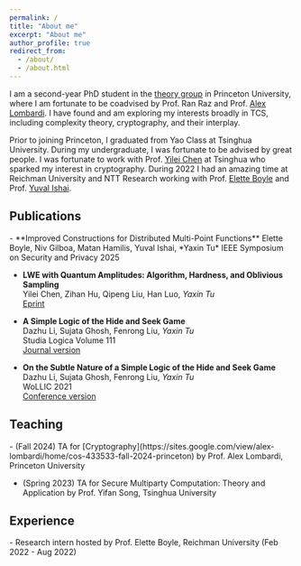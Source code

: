 ```yaml
---
permalink: /
title: "About me"
excerpt: "About me"
author_profile: true
redirect_from: 
  - /about/
  - /about.html
---
```


I am a second-year PhD student in the [theory group](https://theory.cs.princeton.edu/) in Princeton University, where I am fortunate to be coadvised by Prof. Ran Raz and Prof. [Alex Lombardi](https://sites.google.com/view/alex-lombardi/home). I have found and am exploring my interests broadly in TCS, including complexity theory, cryptography, and their interplay. 

Prior to joining Princeton, I graduated from Yao Class at Tsinghua University. During my undergraduate, I was fortunate to be advised by great people. I was fortunate to work with Prof. [Yilei Chen](http://www.chenyilei.net/) at Tsinghua who sparked my interest in cryptography. During 2022 I had an amazing time at Reichman University and NTT Research working with Prof. [Elette Boyle](https://cs.idc.ac.il/~elette/) and Prof. [Yuval Ishai](https://yuvali.cswp.cs.technion.ac.il/). 



<h2 id="publications"> Publications</h2>
- **Improved Constructions for Distributed Multi-Point Functions**  
  Elette Boyle, Niv Gilboa, Matan Hamilis, Yuval Ishai, *Yaxin Tu*  
  IEEE Symposium on Security and Privacy 2025

- **LWE with Quantum Amplitudes: Algorithm, Hardness, and Oblivious Sampling**  
  Yilei Chen, Zihan Hu, Qipeng Liu, Han Luo, *Yaxin Tu*  
  [Eprint](https://eprint.iacr.org/2023/1498)

- **A Simple Logic of the Hide and Seek Game**   
  Dazhu Li, Sujata Ghosh, Fenrong Liu, *Yaxin Tu*  
  Studia Logica Volume 111  
  [Journal version](https://link.springer.com/article/10.1007/s11225-023-10039-4)

- **On the Subtle Nature of a Simple Logic of the Hide and Seek Game**   
  Dazhu Li, Sujata Ghosh, Fenrong Liu, *Yaxin Tu*  
  WoLLIC 2021  
  [Conference version](https://link.springer.com/chapter/10.1007/978-3-030-88853-4_13)

<h2 id="teaching"> Teaching</h2>
- (Fall 2024) TA for [Cryptography](https://sites.google.com/view/alex-lombardi/home/cos-433533-fall-2024-princeton) by Prof. Alex Lombardi, Princeton University

- (Spring 2023) TA for Secure Multiparty Computation: Theory and Application by Prof. Yifan Song, Tsinghua University

<h2 id="experience"> Experience</h2>
- Research intern hosted by Prof. Elette Boyle, Reichman University (Feb 2022 - Aug 2022)
